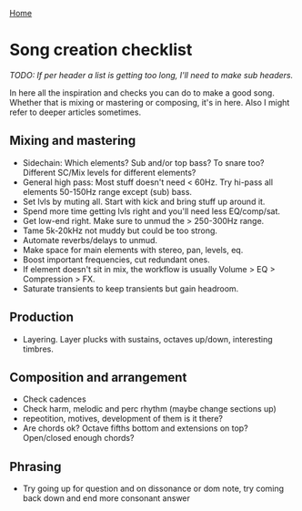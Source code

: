 [Home](index.md)

# Song creation checklist
*TODO: If per header a list is getting too long, I'll need to make sub headers.*

In here all the inspiration and checks you can do to make a good song. Whether that is mixing or mastering or composing, it's in here. Also I might refer to deeper articles sometimes.

## Mixing and mastering
- Sidechain: Which elements? Sub and/or top bass? To snare too? Different SC/Mix levels for different elements?
- General high pass: Most stuff doesn't need < 60Hz. Try hi-pass all elements 50-150Hz range except (sub) bass.
- Set lvls by muting all. Start with kick and bring stuff up around it.
- Spend more time getting lvls right and you'll need less EQ/comp/sat.
- Get low-end right. Make sure to unmud the > 250-300Hz range.
- Tame 5k-20kHz not muddy but could be too strong.
- Automate reverbs/delays to unmud.
- Make space for main elements with stereo, pan, levels, eq.
- Boost important frequencies, cut redundant ones.
- If element doesn't sit in mix, the workflow is usually Volume > EQ > Compression > FX.
- Saturate transients to keep transients but gain headroom.

## Production
- Layering. Layer plucks with sustains, octaves up/down, interesting timbres.

## Composition and arrangement
- Check cadences
- Check harm, melodic and perc rhythm (maybe change sections up)
- repeotition, motives, development of them is it there?
- Are chords ok? Octave fifths bottom and extensions on top? Open/closed enough chords?


## Phrasing
- Try going up for question and on dissonance or dom note, try coming back down and end more consonant answer
